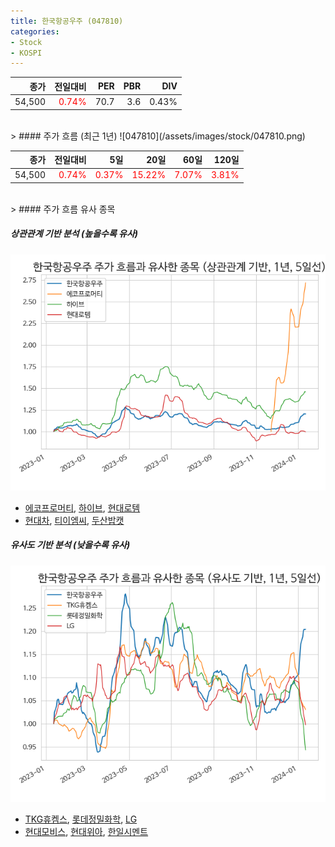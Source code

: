 ```yaml
---
title: 한국항공우주 (047810)
categories:
- Stock
- KOSPI
---
```


|종가|전일대비|PER|PBR|DIV|
|---:|-------:|--:|--:|--:|
|54,500|<span style="color: red">0.74%</span>|70.7|3.6|0.43%|

<!-- more -->
<br>
> #### 주가 흐름 (최근 1년)
![047810](/assets/images/stock/047810.png)

|종가|전일대비|5일|20일|60일|120일|
|---:|-------:|--:|---:|---:|----:|
|54,500|<span style="color: red">0.74%</span>|<span style="color: red">0.37%</span>|<span style="color: red">15.22%</span>|<span style="color: red">7.07%</span>|<span style="color: red">3.81%</span>|

<br>
> #### 주가 흐름 유사 종목

##### 상관관계 기반 분석 (높을수록 유사)
![047810](/assets/images/stock/047810_corr.png)
- [에코프로머티](/450080/), [하이브](/352820/), [현대로템](/064350/)
- [현대차](/005380/), [티이엠씨](/425040/), [두산밥캣](/241560/)

##### 유사도 기반 분석 (낮을수록 유사)	
![047810](/assets/images/stock/047810_sim.png)
- [TKG휴켐스](/069260/), [롯데정밀화학](/004000/), [LG](/003550/)
- [현대모비스](/012330/), [현대위아](/011210/), [한일시멘트](/300720/)